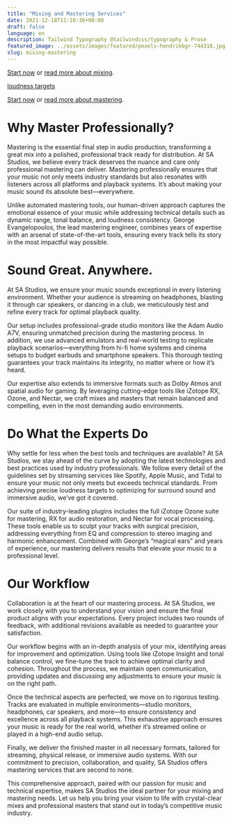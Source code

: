 ```yaml
---
title: "Mixing and Mastering Services"
date: 2021-12-18T11:10:36+08:00
draft: false
language: en
description: Tailwind Typography @tailwindcss/typography & Prose
featured_image: ../assets/images/featured/pexels-hendrikbgr-744318.jpg
slug: mixing-mastering
---
```


[Start now](https://reversepolarity.be/contact/) or
[read more about mixing](https://reversepolarity.be/#).


[loudness targets](https://support.spotify.com/uk/artists/article/loudness-normalization/)

[Start now](https://reversepolarity.be/contact/) or
[read more about mastering](https://reversepolarity.be/#).

# Why Master Professionally?

Mastering is the essential final step in audio production, transforming a great
mix into a polished, professional track ready for distribution. At SA Studios,
we believe every track deserves the nuance and care only professional mastering
can deliver. Mastering professionally ensures that your music not only meets
industry standards but also resonates with listeners across all platforms and
playback systems. It’s about making your music sound its absolute
best—everywhere.

Unlike automated mastering tools, our human-driven approach captures the
emotional essence of your music while addressing technical details such as
dynamic range, tonal balance, and loudness consistency. George Evangelopoulos,
the lead mastering engineer, combines years of expertise with an arsenal of
state-of-the-art tools, ensuring every track tells its story in the most
impactful way possible.

# Sound Great. Anywhere.

At SA Studios, we ensure your music sounds exceptional in every listening
environment. Whether your audience is streaming on headphones, blasting it
through car speakers, or dancing in a club, we meticulously test and refine
every track for optimal playback quality.

Our setup includes professional-grade studio monitors like the Adam Audio A7V,
ensuring unmatched precision during the mastering process. In addition, we use
advanced emulators and real-world testing to replicate playback
scenarios—everything from hi-fi home systems and cinema setups to budget
earbuds and smartphone speakers. This thorough testing guarantees your track
maintains its integrity, no matter where or how it’s heard.

Our expertise also extends to immersive formats such as Dolby Atmos and spatial
audio for gaming. By leveraging cutting-edge tools like iZotope RX, Ozone, and
Nectar, we craft mixes and masters that remain balanced and compelling, even in
the most demanding audio environments.

# Do What the Experts Do

Why settle for less when the best tools and techniques are available? At SA
Studios, we stay ahead of the curve by adopting the latest technologies and
best practices used by industry professionals. We follow every detail of the
guidelines set by streaming services like Spotify, Apple Music, and Tidal to
ensure your music not only meets but exceeds technical standards. From
achieving precise loudness targets to optimizing for surround sound and
immersive audio, we’ve got it covered.

Our suite of industry-leading plugins includes the full iZotope Ozone suite for
mastering, RX for audio restoration, and Nectar for vocal processing. These
tools enable us to sculpt your tracks with surgical precision, addressing
everything from EQ and compression to stereo imaging and harmonic enhancement.
Combined with George’s “magical ears” and years of experience, our mastering
delivers results that elevate your music to a professional level.

# Our Workflow

Collaboration is at the heart of our mastering process. At SA Studios, we work
closely with you to understand your vision and ensure the final product aligns
with your expectations. Every project includes two rounds of feedback, with
additional revisions available as needed to guarantee your satisfaction.

Our workflow begins with an in-depth analysis of your mix, identifying areas
for improvement and optimization. Using tools like iZotope Insight and tonal
balance control, we fine-tune the track to achieve optimal clarity and
cohesion. Throughout the process, we maintain open communication, providing
updates and discussing any adjustments to ensure your music is on the right
path.

Once the technical aspects are perfected, we move on to rigorous testing.
Tracks are evaluated in multiple environments—studio monitors, headphones, car
speakers, and more—to ensure consistency and excellence across all playback
systems. This exhaustive approach ensures your music is ready for the real
world, whether it’s streamed online or played in a high-end audio setup.

Finally, we deliver the finished master in all necessary formats, tailored for
streaming, physical release, or immersive audio systems. With our commitment to
precision, collaboration, and quality, SA Studios offers mastering services
that are second to none.

This comprehensive approach, paired with our passion for music and technical
expertise, makes SA Studios the ideal partner for your mixing and mastering
needs. Let us help you bring your vision to life with crystal-clear mixes and
professional masters that stand out in today’s competitive music industry.


